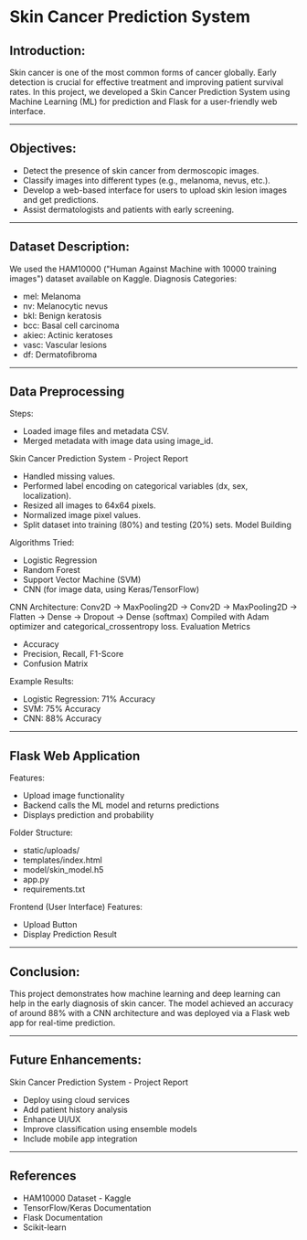 #                                              Skin Cancer Prediction System 

## Introduction:

Skin cancer is one of the most common forms of cancer globally. Early detection is crucial for effective
treatment and improving patient survival rates. In this project, we developed a Skin Cancer Prediction System
using Machine Learning (ML) for prediction and Flask for a user-friendly web interface.

---

## Objectives:

- Detect the presence of skin cancer from dermoscopic images.
- Classify images into different types (e.g., melanoma, nevus, etc.).
- Develop a web-based interface for users to upload skin lesion images and get predictions.
- Assist dermatologists and patients with early screening.

---

## Dataset Description:

We used the HAM10000 ("Human Against Machine with 10000 training images") dataset available on
Kaggle.
Diagnosis Categories:
- mel: Melanoma
- nv: Melanocytic nevus
- bkl: Benign keratosis
- bcc: Basal cell carcinoma
- akiec: Actinic keratoses
- vasc: Vascular lesions
- df: Dermatofibroma

---

## Data Preprocessing

Steps:
- Loaded image files and metadata CSV.
- Merged metadata with image data using image_id.

Skin Cancer Prediction System - Project Report
- Handled missing values.
- Performed label encoding on categorical variables (dx, sex, localization).
- Resized all images to 64x64 pixels.
- Normalized image pixel values.
- Split dataset into training (80%) and testing (20%) sets.
Model Building

Algorithms Tried:
- Logistic Regression
- Random Forest
- Support Vector Machine (SVM)
- CNN (for image data, using Keras/TensorFlow)
  
CNN Architecture:
Conv2D -> MaxPooling2D -> Conv2D -> MaxPooling2D -> Flatten -> Dense -> Dropout -> Dense (softmax)
Compiled with Adam optimizer and categorical_crossentropy loss.
Evaluation Metrics
- Accuracy
- Precision, Recall, F1-Score
- Confusion Matrix
  
Example Results:
- Logistic Regression: 71% Accuracy
- SVM: 75% Accuracy
- CNN: 88% Accuracy

---

## Flask Web Application

Features:
- Upload image functionality
- Backend calls the ML model and returns predictions
- Displays prediction and probability
  
Folder Structure:
- static/uploads/
- templates/index.html
- model/skin_model.h5
- app.py
- requirements.txt
  
Frontend (User Interface)
Features:
- Upload Button
- Display Prediction Result

---

## Conclusion:

This project demonstrates how machine learning and deep learning can help in the early diagnosis of skin
cancer. The model achieved an accuracy of around 88% with a CNN architecture and was deployed via a
Flask web app for real-time prediction.

---

## Future Enhancements:

Skin Cancer Prediction System - Project Report
- Deploy using cloud services
- Add patient history analysis
- Enhance UI/UX
- Improve classification using ensemble models
- Include mobile app integration

---

## References
- HAM10000 Dataset - Kaggle
- TensorFlow/Keras Documentation
- Flask Documentation
- Scikit-learn

